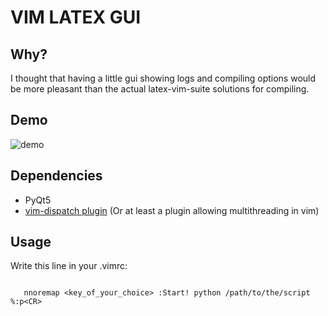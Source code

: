 # VIM LATEX GUI
## Why? 
I thought that having a little gui showing logs and compiling options would be more pleasant than the actual latex-vim-suite solutions for compiling. 

## Demo 
![demo](http://i.imgur.com/Rzn29eK.gif)

## Dependencies

* PyQt5
* [vim-dispatch plugin](https://github.com/tpope/vim-dispatch) (Or at least a plugin allowing multithreading in vim)

## Usage 

Write this line in your .vimrc:

```vimscript

   nnoremap <key_of_your_choice> :Start! python /path/to/the/script %:p<CR> 

```

 



